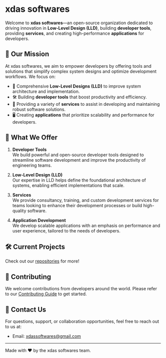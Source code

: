 # xdas softwares

Welcome to **xdas softwares**—an open-source organization dedicated to driving innovation in **Low-Level Design (LLD)**, building **developer tools**, providing **services**, and creating high-performance **applications** for developers.

## 🚀 Our Mission

At xdas softwares, we aim to empower developers by offering tools and solutions that simplify complex system designs and optimize development workflows. We focus on:

- 🌟 Comprehensive **Low-Level Designs (LLD)** to improve system architecture and implementation.
- 🛠️ Building **developer tools** that boost productivity and efficiency.
- 💼 Providing a variety of **services** to assist in developing and maintaining robust software solutions.
- 🖥️ Creating **applications** that prioritize scalability and performance for developers.

## 🔧 What We Offer

1. **Developer Tools**  
   We build powerful and open-source developer tools designed to streamline software development and improve the productivity of engineering teams.

2. **Low-Level Design (LLD)**  
   Our expertise in LLD helps define the foundational architecture of systems, enabling efficient implementations that scale.

3. **Services**  
   We provide consultancy, training, and custom development services for teams looking to enhance their development processes or build high-quality software.

4. **Application Development**  
   We develop scalable applications with an emphasis on performance and user experience, tailored to the needs of developers.

## 🛠️ Current Projects


Check out our [repositories](https://github.com/xdas-softwares) for more!

## 📄 Contributing

We welcome contributions from developers around the world. Please refer to our [Contributing Guide](CONTRIBUTING.md) to get started.

## 📧 Contact Us

For questions, support, or collaboration opportunities, feel free to reach out to us at:  
- Email: [xdassoftwares@gmail.com](mailto:xdassoftwares@gmail.com)  

---

Made with ❤️ by the xdas softwares team.
